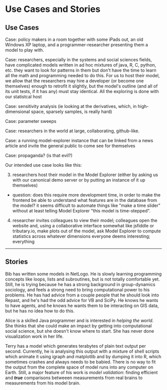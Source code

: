 Use Cases and Stories
=====================

## Use Cases

Case: policy makers in a room together with some iPads out, an old Windows XP laptop, and a programmer-researcher presenting them a model to play with.

Case: researchers, especially in the systems and social sciences fields, have complicated models written in ad hoc mixtures of java, R, C, python, etc. they want to look for patterns in them but don't have the time to learn all the math and programming needed to do this. For us to host their model, we allow that the researchers may hire a developer (or become one themselves) enough to retrofit it slightly, but the model's outline (and all of its unit tests, if it has any) must stay identical. All the exploring is done with our statistcal host

Case: sensitivity analysis (ie looking at the derivatives, which, in high-dimensional space, sparsely samples, is really hard)

Case: parameter sweeps

Case: researchers in the world at large, collaborating, github-like.

Case: a running model-explorer instance that can be linked from a news article and invite the general public to come see for themselves

Case: propaganda? (is that evil?)


Our intended use case looks like this:

3. researchers host their model in the Model Explorer (either by asking us with our canonical demo server or by putting an instance of it up themselves)
  * question: does this require more development time, in order to make the frontend be able to understand what features are in the database from the model? it seems difficult to automate things like "make a time slider" without at least telling Model Explorer "this model is time-stepped".
4. researcher invites colleagues to view their model; colleagues open the website and, using a collaborative interface somewhat like jsfiddle or tributary.io, make plots out of the model, ask Model Explorer to compute statistics across whatever dimensions everyone deems interesting; everything 





------

## Stories

Bib has written some models in NetLogo. He is slowly learning programming concepts like loops, lists and subroutines, but is not totally comfortable yet.
Still, he is trying because he has a strong background in group-dynamics sociology, and feels a strong need to bring computational power to his problems.
He has had advice from a couple people that he should look into Repast, and he's had the odd advice for VB and SciPy.
He knows he wants to have agents, and he knows he wants them to be interacting on GIS data, but he has no idea how to do this.

Alice is a skilled Java programmer and is interested in _helping the world_. She thinks that she could make an impact by getting into computational social science, but she doesn't know where to start. She has never done visualization work in her life.

Terry has a model which generates terabytes of plain text output per second. Currently, he is analysing this output with a mixture of shell scripts which animate it using igraph and matplotlib and by dumping it into R, which sometimes crashes and always needs to be babied. There is no way to fit the output from the complete space of model runs into any computer on Earth. Still, a major feature of his work is _model validation_: finding efficient and _**true**_ comparisons betweeen measurements from real brains to measurements from his model brain. 
